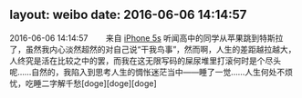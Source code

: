 layout: weibo
date: 2016-06-06 14:14:57
---
<meta name="referrer" content="no-referrer" />

2016-06-06 14:14:57  &nbsp;&nbsp;&nbsp;&nbsp;&nbsp;&nbsp; 来自 <a href="sinaweibo://customweibosource" rel="nofollow">iPhone 5s</a>
听闻高中的同学从苹果跳到特斯拉了，虽然我内心淡然超然的对自己说“干我鸟事”，然而啊，人生的差距越拉越大，人终究是活在比较之中的罢，而我在这无限写码的屎尿堆里打滚何时是个尽头呢……自然的，我陷入到思考人生的惆怅迷茫当中——睡了一觉……人生何处不烦忧，吃睡二字解千愁[doge][doge][doge] ​​​
